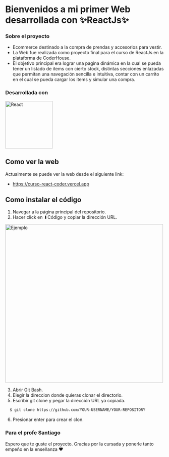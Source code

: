 # Bienvenidos a mi primer Web desarrollada con ✨ReactJs✨

### Sobre el proyecto 
* Ecommerce destinado a la compra de prendas y accesorios para vestir.
* La Web fue realizada como proyecto final para el curso de ReactJs en la plataforma de CoderHouse.
* El objetivo principal era lograr una pagina dinámica en la cual se pueda tener un listado de items con cierto stock, distintas secciones enlazadas que permitan una navegación sencilla e intuitiva, contar con un carrito en el cual se pueda cargar los items y simular una compra.

### Desarrollada con
<a href="https://reactjs.org/">
<img src="https://shethink.in/wp-content/uploads/2021/07/react.js-img.png" alt="React" width="150" haigth="150">
</a>

## Como ver la web 
Actualmente se puede ver la web desde el siguiente link: 
* https://curso-react-coder.vercel.app 

## Como instalar el código
1. Navegar a la página principal del repositorio.
2. Hacer click en ⬇Código y copiar la dirección URL.

<img src="https://docs.github.com/assets/cb-33207/images/help/repository/https-url-clone-cli.png" alt="Ejemplo" width="500" height="500">

3. Abrir Git Bash.
4. Elegir la direccion donde quieras clonar el directorio.
5. Escribir git clone y pegar la dirección URL ya copiada.

```sh
  $ git clone https://github.com/YOUR-USERNAME/YOUR-REPOSITORY
  ```
6. Presionar enter para crear el clon.

### Para el profe Santiago 
Espero que te guste el proyecto.
Gracias por la cursada y ponerle tanto empeño en la enseñanza ❤